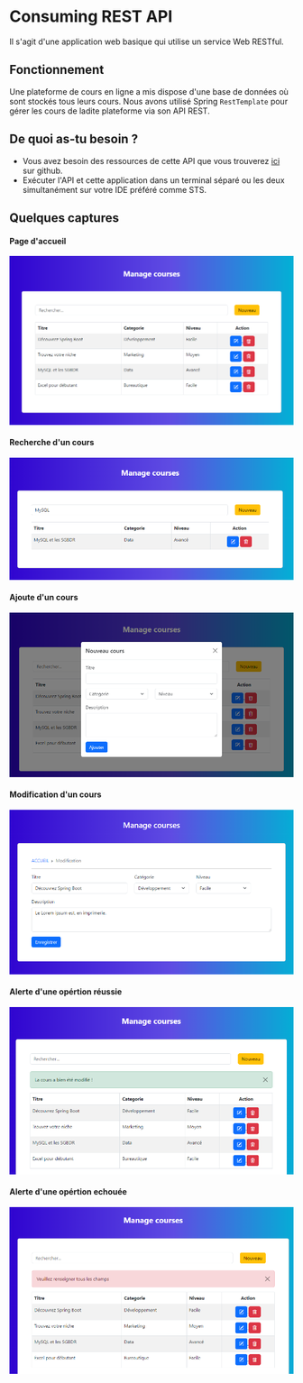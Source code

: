 # Consuming REST API

Il s'agit d'une application web basique qui utilise un service Web RESTful.

## Fonctionnement
Une plateforme de cours en ligne a mis dispose d'une base de données où sont stockés tous leurs cours.
Nous avons utilisé Spring ```RestTemplate``` pour gérer les cours de ladite plateforme via son API REST.

## De quoi as-tu besoin ?
- Vous avez besoin des ressources de cette API que vous trouverez [ici](https://github.com/abdelnasserben/apirestwithmysql) sur 
github.
- Exécuter l'API et cette application dans un terminal séparé ou les deux simultanément sur votre IDE préféré comme STS.

## Quelques captures

#### Page d'accueil

![home page](/src/main/resources/static/home_page.png?raw=true "Home page")

#### Recherche d'un cours

![search course](/src/main/resources/static/search_course.png?raw=true "Search course")

#### Ajoute d'un cours

![new course](/src/main/resources/static/add_new_course.png?raw=true "New course")

#### Modification d'un cours

![update course](/src/main/resources/static/update_course.png?raw=true "update course")

#### Alerte d'une opértion réussie

![success operation](/src/main/resources/static/success_operation.png?raw=true "success operation")


#### Alerte d'une opértion echouée

![failed operation](/src/main/resources/static/failed_operation.png?raw=true "failed operation")
